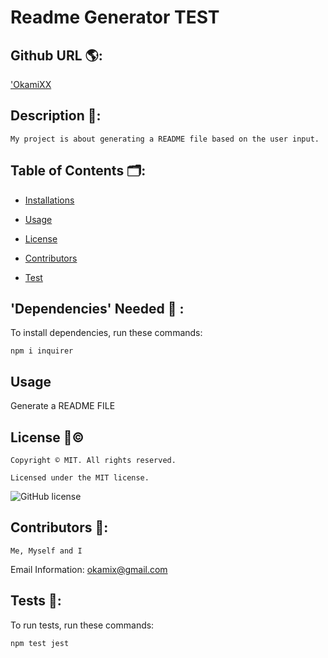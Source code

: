 # Readme Generator TEST

## Github URL 🌎:

['OkamiXX](https://github.com/'OkamiXX/)

## Description 📝:

    My project is about generating a README file based on the user input.


## Table of Contents 🗂:

* [Installations](#dependencies)

* [Usage](#usage)


* [License](#license)


* [Contributors](#contributors)

* [Test](#test)


## 'Dependencies' Needed 🧿 :

To install dependencies, run these commands:

```
npm i inquirer
```


## Usage 

Generate a README FILE

## License 📢©️

    Copyright © MIT. All rights reserved. 
      
    Licensed under the MIT license.

![GitHub license](https://img.shields.io/badge/license-MIT-yellowgreen.svg)

## Contributors 🥳:

    Me, Myself and I

Email Information:  okamix@gmail.com


## Tests 🧪:

To run tests, run these commands:

```
npm test jest
```
  
